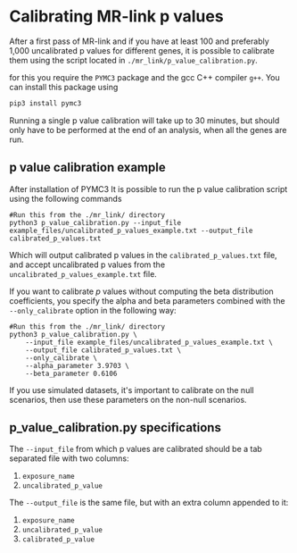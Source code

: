 # Calibrating MR-link p values

After a first pass of MR-link and if you have at least 100 and preferably 1,000 uncalibrated p values for different 
genes, it is possible to calibrate them using the script located in `./mr_link/p_value_calibration.py`.

for this you require the `PYMC3` package and the gcc C++ compiler ``g++``. You can install this package using
``` bash
pip3 install pymc3
```
Running a single p value calibration will take up to 30 minutes, but should only have to be performed at the end of 
an analysis, when all the genes are run.


## p value calibration example
After installation of PYMC3 It is possible to run the p value calibration script using the following commands

```shell script
#Run this from the ./mr_link/ directory
python3 p_value_calibration.py --input_file example_files/uncalibrated_p_values_example.txt --output_file calibrated_p_values.txt
```
Which will output calibrated p values in the `calibrated_p_values.txt` file, and accept uncalibrated p values from the
`uncalibrated_p_values_example.txt` file. 

If you want to calibrate _p_ values without computing the beta distribution coefficients, you specify the alpha and beta parameters 
combined with the `--only_calibrate` option in the following way: 
```shell script
#Run this from the ./mr_link/ directory
python3 p_value_calibration.py \
    --input_file example_files/uncalibrated_p_values_example.txt \
    --output_file calibrated_p_values.txt \
    --only_calibrate \
    --alpha_parameter 3.9703 \
    --beta_parameter 0.6106
```
If you use simulated datasets, it's important to calibrate on the null scenarios, then use these parameters on the
non-null scenarios. 




## p_value_calibration.py specifications

The `--input_file` from which p values are calibrated should be a tab separated file with two columns:
1. `exposure_name`
2. `uncalibrated_p_value` 

The `--output_file` is the same file, but with an extra column appended to it:
1. `exposure_name`
2. `uncalibrated_p_value`
3. `calibrated_p_value`
